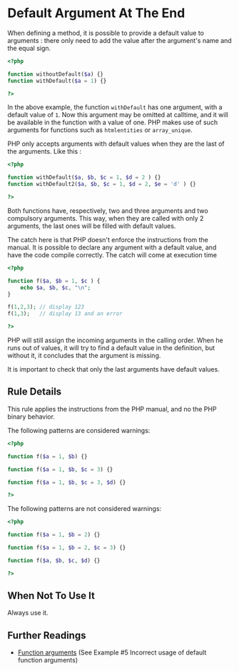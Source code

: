 <!-- PHP Manual -->
# Default Argument At The End

When defining a method, it is possible to provide a default value to arguments : there only need to add the value after the argument's name and the equal sign.

```php
<?php

function withoutDefault($a) {} 
function withDefault($a = 1) {} 

?>
```

In the above example, the function `withDefault` has one argument, with a default value of `1`. Now this argument may be omitted at calltime, and it will be available in the function with a value of one. PHP makes use of such arguments for functions such as `htmlentities` or `array_unique`. 

PHP only accepts arguments with default values when they are the last of the arguments. Like this : 

```php
<?php

function withDefault($a, $b, $c = 1, $d = 2 ) {}
function withDefault2($a, $b, $c = 1, $d = 2, $e = 'd' ) {}

?>
```

Both functions have, respectively, two and three arguments and two compulsory arguments. This way, when they are called with only 2 arguments, the last ones will be filled with default values.

The catch here is that PHP doesn't enforce the instructions from the manual. It is possible to declare any argument with a default value, and have the code compile correctly. The catch will come at execution time 

```php
<?php

function f($a, $b = 1, $c ) {
	echo $a, $b, $c, "\n";
}

f(1,2,3); // display 123
f(1,3);   // display 13 and an error

?>
```

PHP will still assign the incoming arguments in the calling order. When he runs out of values, it will try to find a default value in the definition, but without it, it concludes that the argument is missing. 

It is important to check that only the last arguments have default values. 

## Rule Details

This rule applies the instructions from the PHP manual, and no the PHP binary behavior.

The following patterns are considered warnings:

```php
<?php

function f($a = 1, $b) {}

function f($a = 1, $b, $c = 3) {}

function f($a = 1, $b, $c = 3, $d) {}

?>
```

The following patterns are not considered warnings:

```php
<?php

function f($a = 1, $b = 2) {}

function f($a = 1, $b = 2, $c = 3) {}

function f($a, $b, $c, $d) {}

?>
```


## When Not To Use It
Always use it. 

## Further Readings
* [Function arguments](http://php.net/manual/en/functions.arguments.php) (See Example #5 Incorrect usage of default function arguments)